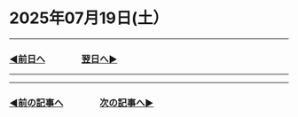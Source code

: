# 2025年07月19日(土）

---

### [◀️前日へ](https://github.com/yuasys/chatty-journal/blob/main/2025/07/2025-07-18.md)&emsp;&emsp;&emsp;&emsp;[翌日へ▶️](https://github.com/yuasys/chatty-journal/blob/main/2025/07/2025-07-20.md)

---

---

### [◀️前の記事へ](https://github.com/yuasys/chatty-journal/blob/main/2025/07/2025-07-04.md)&emsp;&emsp;&emsp;&emsp;[次の記事へ▶️](https://github.com/yuasys/chatty-journal/blob/main/2025/07/2025-07-25.md)
